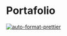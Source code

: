 # Portafolio

[![auto-format-prettier](https://github.com/thewomins/thewomins.github.io/actions/workflows/auto-format-prettier.yaml/badge.svg?branch=master)](https://github.com/thewomins/thewomins.github.io/actions/workflows/auto-format-prettier.yaml)
